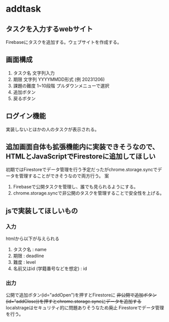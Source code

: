 # addtask
## タスクを入力するwebサイト
Firebaseにタスクを追加する。ウェブサイトを作成する。


## 画面構成
1. タスク名 文字列入力
2. 期限 文字列 YYYYMMDD形式 (例 20231206)
3. 課題の難度 1~10段階 プルダウンメニューで選択
4. 追加ボタン
5. 戻るボタン


## ログイン機能
実装しないとほかの人のタスクが表示される。<br>

## 追加画面自体も拡張機能内に実装できそうなので、HTMLとJavaScriptでFirestoreに追加してほしい
初期ではFirestoreでデータ管理を行う予定だったがchrome.storage.syncでデータを管理することができそうなので両方行う。
案
1. Firebaseで公開タスクを管理し、誰でも見られるようにする。
2. chrome.storage.syncで非公開のタスクを管理することで安全性を上げる。

## jsで実装してほしいもの
### 入力
htmlから以下が与えられる
1. タスク名 : name
2. 期限 : deadline
3. 難度 : level
4. 名前又はid (学籍番号などを想定) : id
### 出力
公開で追加ボタン(id="addOpen")を押すとFirestoreに
~~非公開で追加ボタン(id="addClose))を押すとchrome.storage.syncにデータを追加する~~
localstrageはセキュリティ的に問題ありそうなため廃止
Firestoreでデータ管理を行う。